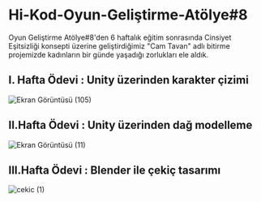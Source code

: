 # Hi-Kod-Oyun-Geliştirme-Atölye#8

Oyun Geliştirme Atölye#8'den 6 haftalık eğitim sonrasında Cinsiyet Eşitsizliği konsepti üzerine geliştirdiğimiz "Cam Tavan" adlı bitirme projemizde kadınların bir günde yaşadığı zorlukları ele aldık.

## I. Hafta Ödevi : Unity üzerinden karakter çizimi

![Ekran Görüntüsü (105)](https://github.com/beyzabektas/Hi-Kod-Oyun-Gelistirme/assets/91256847/5d892fdb-a33f-40a4-87d5-bae406d66a85)


## II.Hafta Ödevi : Unity üzerinden dağ modelleme

![Ekran Görüntüsü (11)](https://github.com/beyzabektas/Hi-Kod-Oyun-Gelistirme/assets/91256847/114bc20a-4cee-45da-846a-13ad30b31360)


## III.Hafta Ödevi : Blender ile çekiç tasarımı

![cekic (1)](https://github.com/beyzabektas/Hi-Kod-Oyun-Gelistirme/assets/91256847/92ac0d3e-222c-4e33-813c-f5bc4ca049ca)

